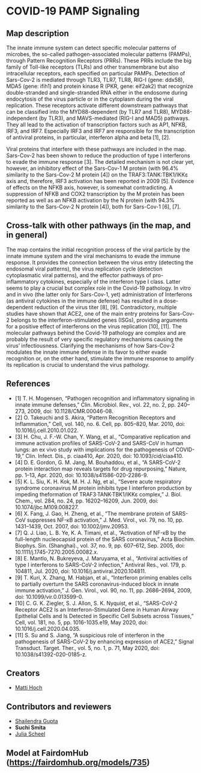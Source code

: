 # COVID-19 PAMP Signaling

## Map description
The innate immune system can detect specific molecular patterns of microbes, the so-called pathogen-associated molecular patterns (PAMPs), through Pattern Recognition Receptors (PRRs). These PRRs include the big family of Toll-like receptors (TLRs) and other transmembrane but also intracellular receptors, each specified on particular PAMPs. Detection of Sars-Cov-2 is mediated through TLR3, TLR7, TLR8, RIG-I (gene: ddx58), MDA5 (gene: ifih1) and protein kinase R (PKR, gene: eif2ak2) that recognize double-stranded and single-stranded RNA  either in the endosome during endocytosis of the virus particle or in the cytoplasm during the viral replication. These receptors activate different downstream pathways that can be classified into the MYD88-dependent (by TLR7 and TLR8), MYD88-independent (by TLR3), and MAVS-mediated (RIG-I and MAD5) pathways. They all lead to the activation of transcription factors such as AP1, NFKB, IRF3, and IRF7. Especially IRF3 and IRF7 are responsible for the transcription of antiviral proteins, in particular, interferon alpha and beta [1], [2].

Viral proteins that interfere with these pathways are included in the map. Sars-Cov-2 has been shown to reduce the production of type I interferons to evade the immune response [3]. The detailed mechanism is not clear yet, however, an inhibitory effect of the Sars-Cov-1 M protein (with 96.4% similarity to the Sars-Cov-2 M protein [4]) on the TRAF3:TANK:TBK1/IKKε axis and, therefore, IRF3 activation has been reported in 2009 [5]. Evidence of effects on the NFKB axis, however, is somewhat contradicting. A suppression of NFKB and COX2 transcription by the M protein has been reported as well as an NFKB activation by the N protein (with 94.3% similarity to the Sars-Cov-2 N protein [4]), both for Sars-Cov-1 [6], [7].

## Cross-talk with other pathways (in the map, and in general)

The map contains the initial recognition process of the viral particle by the innate immune system and the viral mechanisms to evade the immune response. It provides the connection between the virus entry (detecting the endosomal viral patterns), the virus replication cycle (detection cytoplasmatic viral patterns), and the effector pathways of pro-inflammatory cytokines, especially of the interferon type I class. Latter seems to play a crucial but complex role in the Covid-19 pathology. In vitro and in vivo (the latter only for Sars-Cov-1, yet) administration of Interferons (as antiviral cytokines in the immune defense) has resulted in a dose-dependent reduction of the virus titer [8], [9]. Contradictory, multiple studies have shown that ACE2, one of the main entry proteins for Sars-Cov-2 belongs to the interferon-stimulated genes (ISGs), providing arguments for a positive effect of interferons on the virus replication [10], [11]. The molecular pathways behind the Covid-19 pathology are complex and are probably the result of very specific regulatory mechanisms causing the virus’ infectiousness. Clarifying the mechanisms of how Sars-Cov-2 modulates the innate immune defense in its favor to either evade recognition or, on the other hand, stimulate the immune response to amplify its replication is crucial to understand the virus pathology.

## References

- [1]	T. H. Mogensen, “Pathogen recognition and inflammatory signaling in innate immune defenses,” Clin. Microbiol. Rev., vol. 22, no. 2, pp. 240–273, 2009, doi: 10.1128/CMR.00046-08.
- [2]	O. Takeuchi and S. Akira, “Pattern Recognition Receptors and Inflammation,” Cell, vol. 140, no. 6. Cell, pp. 805–820, Mar. 2010, doi: 10.1016/j.cell.2010.01.022.
- [3]	H. Chu, J. F.-W. Chan, Y. Wang, et al., “Comparative replication and immune activation profiles of SARS-CoV-2 and SARS-CoV in human lungs: an ex vivo study with implications for the pathogenesis of COVID-19,” Clin. Infect. Dis., p. ciaa410, Apr. 2020, doi: 10.1093/cid/ciaa410.
- [4]	D. E. Gordon, G. M. Jang, M. Bouhaddou, et al., “A SARS-CoV-2 protein interaction map reveals targets for drug repurposing,” Nature, pp. 1–13, Apr. 2020, doi: 10.1038/s41586-020-2286-9.
- [5]	K. L. Siu, K. H. Kok, M. H. J. Ng, et al., “Severe acute respiratory syndrome coronavirus M protein inhibits type I interferon production by impeding theformation of TRAF3·TANK·TBK1/IKKε complex,” J. Biol. Chem., vol. 284, no. 24, pp. 16202–16209, Jun. 2009, doi: 10.1074/jbc.M109.008227.
- [6]	X. Fang, J. Gao, H. Zheng, et al., “The membrane protein of SARS-CoV suppresses NF-κB activation,” J. Med. Virol., vol. 79, no. 10, pp. 1431–1439, Oct. 2007, doi: 10.1002/jmv.20953.
- [7]	Q. J. Liao, L. B. Ye, K. A. Timani, et al., “Activation of NF-κB by the full-length nucleocapsid protein of the SARS coronavirus,” Acta Biochim. Biophys. Sin. (Shanghai)., vol. 37, no. 9, pp. 607–612, Sep. 2005, doi: 10.1111/j.1745-7270.2005.00082.x.
- [8]	E. Mantlo, N. Bukreyeva, J. Maruyama, et al., “Antiviral activities of type I interferons to SARS-CoV-2 infection,” Antiviral Res., vol. 179, p. 104811, Jul. 2020, doi: 10.1016/j.antiviral.2020.104811.
- [9]	T. Kuri, X. Zhang, M. Habjan, et al., “Interferon priming enables cells to partially overturn the SARS coronavirus-induced block in innate immune activation,” J. Gen. Virol., vol. 90, no. 11, pp. 2686–2694, 2009, doi: 10.1099/vir.0.013599-0.
- [10]	C. G. K. Ziegler, S. J. Allon, S. K. Nyquist, et al., “SARS-CoV-2 Receptor ACE2 Is an Interferon-Stimulated Gene in Human Airway Epithelial Cells and Is Detected in Specific Cell Subsets across Tissues,” Cell, vol. 181, no. 5, pp. 1016-1035.e19, May 2020, doi: 10.1016/j.cell.2020.04.035.
- [11]	S. Su and S. Jiang, “A suspicious role of interferon in the pathogenesis of SARS-CoV-2 by enhancing expression of ACE2,” Signal Transduct. Target. Ther., vol. 5, no. 1, p. 71, May 2020, doi: 10.1038/s41392-020-0185-z.

## Creators
- [Matti Hoch](https://fairdomhub.org/people/1520)


## Contributors and reviewers
- [Shailendra Gupta](https://fairdomhub.org/people/1641)
- **Suchi Smita**
- [Julia Scheel](https://fairdomhub.org/people/1686)

## Model at FairdomHub (https://fairdomhub.org/models/735)

